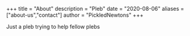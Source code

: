 +++
title = "About"
description = "Pleb"
date = "2020-08-06"
aliases = ["about-us","contact"]
author = "PickledNewtons"
+++

Just a pleb trying to help fellow plebs
